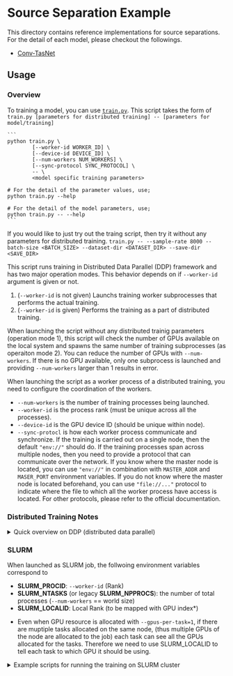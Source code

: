 # Source Separation Example

This directory contains reference implementations for source separations. For the detail of each model, please checkout the followings.

- [Conv-TasNet](./conv_tasnet/README.md)

## Usage

### Overview

To training a model, you can use [`train.py`](./train.py). This script takes the form of
`train.py [parameters for distributed training] -- [parameters for model/training]`

    ```
    python train.py \
            [--worker-id WORKER_ID] \
            [--device-id DEVICE_ID] \
            [--num-workers NUM_WORKERS] \
            [--sync-protocol SYNC_PROTOCOL] \
            -- \
            <model specific training parameters>

    # For the detail of the parameter values, use;
    python train.py --help

    # For the detail of the model parameters, use;
    python train.py -- --help
    ```

If you would like to just try out the traing script, then try it without any parameters
for distributed training. `train.py -- --sample-rate 8000 --batch-size <BATCH_SIZE> --dataset-dir <DATASET_DIR> --save-dir <SAVE_DIR>`

This script runs training in Distributed Data Parallel (DDP) framework and has two major
operation modes. This behavior depends on if `--worker-id` argument is given or not.

1. (`--worker-id` is not given) Launchs training worker subprocesses that performs the actual training.
2. (`--worker-id` is given) Performs the training as a part of distributed training.

When launching the script without any distributed trainig parameters (operation mode 1),
this script will check the number of GPUs available on the local system and spawns the same
number of training subprocesses (as operaiton mode 2). You can reduce the number of GPUs with
`--num-workers`. If there is no GPU available, only one subprocess is launched and providing
`--num-workers` larger than 1 results in error.

When launching the script as a worker process of a distributed training, you need to configure
the coordination of the workers.

- `--num-workers` is the number of training processes being launched.
- `--worker-id` is the process rank (must be unique across all the processes).
- `--device-id` is the GPU device ID (should be unique within node).
- `--sync-protocl` is how each worker process communicate and synchronize.
  If the training is carried out on a single node, then the default `"env://"` should do.
  If the training processes span across multiple nodes, then you need to provide a protocol that
  can communicate over the network. If you know where the master node is located, you can use
  `"env://"` in combination with `MASTER_ADDR` and `MASER_PORT` environment variables. If you do
  not know where the master node is located beforehand, you can use `"file://..."` protocol to
  indicate where the file to which all the worker process have access is located. For other
  protocols, please refer to the official documentation.

### Distributed Training Notes

<details><summary>Quick overview on DDP (distributed data parallel)</summary>

DDP is single-program multiple-data training paradigm.
With DDP, the model is replicated on every process,
and every model replica will be fed with a different set of input data samples.

- **Process**: Worker process (as in Linux process). There are `P` processes per a Node.
- **Node**: A machine. There are `N` machines, each of which holds `P` processes.
- **World**: network of nodes, composed of `N` nodes and `N * P` processes.
- **Rank**: Grobal process ID (unique across nodes) `[0, N * P)`
- **Local Rank**: Local process ID (unique only within a node) `[0, P)`

```
          Node 0                    Node 1                          Node N-1
┌────────────────────────┐┌─────────────────────────┐     ┌───────────────────────────┐
│╔══════════╗ ┌─────────┐││┌───────────┐ ┌─────────┐│     │┌─────────────┐ ┌─────────┐│
│║ Process  ╟─┤ GPU: 0  ││││ Process   ├─┤ GPU: 0  ││     ││ Process     ├─┤ GPU: 0  ││
│║ Rank: 0  ║ └─────────┘│││ Rank:P    │ └─────────┘│     ││ Rank:NP-P   │ └─────────┘│
│╚══════════╝            ││└───────────┘            │     │└─────────────┘            │
│┌──────────┐ ┌─────────┐││┌───────────┐ ┌─────────┐│     │┌─────────────┐ ┌─────────┐│
││ Process  ├─┤ GPU: 1  ││││ Process   ├─┤ GPU: 1  ││     ││ Process     ├─┤ GPU: 1  ││
││ Rank: 1  │ └─────────┘│││ Rank:P+1  │ └─────────┘│     ││ Rank:NP-P+1 │ └─────────┘│
│└──────────┘            ││└───────────┘            │ ... │└─────────────┘            │
│                        ││                         │     │                           │
│ ...                    ││ ...                     │     │ ...                       │
│                        ││                         │     │                           │
│┌──────────┐ ┌─────────┐││┌───────────┐ ┌─────────┐│     │┌─────────────┐ ┌─────────┐│
││ Process  ├─┤ GPU:P-1 ││││ Process   ├─┤ GPU:P-1 ││     ││ Process     ├─┤ GPU:P-1 ││
││ Rank:P-1 │ └─────────┘│││ Rank:2P-1 │ └─────────┘│     ││ Rank:NP-1   │ └─────────┘│
│└──────────┘            ││└───────────┘            │     │└─────────────┘            │
└────────────────────────┘└─────────────────────────┘     └───────────────────────────┘
```

</details>

### SLURM

When launched as SLURM job, the follwoing environment variables correspond to

- **SLURM_PROCID**: `--worker-id` (Rank)
- **SLURM_NTASKS** (or legacy **SLURM_NPPROCS**): the number of total processes (`--num-workers` == world size)
- **SLURM_LOCALID**: Local Rank (to be mapped with GPU index*)

* Even when GPU resource is allocated with `--gpus-per-task=1`, if there are muptiple
tasks allocated on the same node, (thus multiple GPUs of the node are allocated to the job)
each task can see all the GPUs allocated for the tasks. Therefore we need to use
SLURM_LOCALID to tell each task to which GPU it should be using.

<details><summary>Example scripts for running the training on SLURM cluster</summary>

- **launch_job.sh**

```bash
#!/bin/bash

#SBATCH --job-name=source_separation

#SBATCH --output=/checkpoint/%u/jobs/%x/%j.out

#SBATCH --error=/checkpoint/%u/jobs/%x/%j.err

#SBATCH --nodes=1

#SBATCH --ntasks-per-node=8

#SBATCH --cpus-per-task=8

#SBATCH --mem-per-cpu=16G

#SBATCH --gpus-per-task=1

#srun env
srun wrapper.sh $@
```

- **wrapper.sh**

```bash
#!/bin/bash
num_speakers=2
this_dir="$( cd "$( dirname "${BASH_SOURCE[0]}" )" >/dev/null 2>&1 && pwd )"
save_dir="/checkpoint/${USER}/jobs/${SLURM_JOB_NAME}/${SLURM_JOB_ID}"
dataset_dir="/dataset/wsj0-mix/${num_speakers}speakers/wav8k/min"

if [ "${SLURM_JOB_NUM_NODES}" -gt 1 ]; then
    protocol="file:///checkpoint/${USER}/jobs/source_separation/${SLURM_JOB_ID}/sync"
else
    protocol="env://"
fi

mkdir -p "${save_dir}"

python -u \
  "${this_dir}/train.py" \
  --worker-id "${SLURM_PROCID}" \
  --num-workers "${SLURM_NTASKS}" \
  --device-id "${SLURM_LOCALID}" \
  --sync-protocol "${protocol}" \
  -- \
  --num-speakers "${num_speakers}" \
  --sample-rate 8000 \
  --dataset-dir "${dataset_dir}" \
  --save-dir "${save_dir}" \
  --batch-size $((16 / SLURM_NTASKS))
```

</details>

